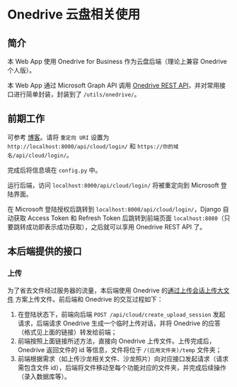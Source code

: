# Onedrive 云盘相关使用

## 简介

本 Web App 使用 Onedrive for Business 作为云盘后端（理论上兼容 Onedrive 个人版）。

本 Web App 通过 Microsoft Graph API 调用 [Onedrive REST API](https://docs.microsoft.com/zh-cn/onedrive/developer/?view=odsp-graph-online)，并对常用接口进行简单封装，封装到了 `/utils/onedrive/`。

## 前期工作

可参考 [博客](https://blog.lyh543.cn/back-end/onedrive-rest-api/注册应用、用户登录授权)。请将 `重定向 URI` 设置为 `http://localhost:8000/api/cloud/login/` 和 `https://你的域名/api/cloud/login/`。

完成后将信息填在 `config.py` 中。

运行后端，访问 `localhost:8000/api/cloud/login/` 将被重定向到 Microsoft 登陆界面。

在 Microsoft 登陆授权后跳转到 `localhost:8000/api/cloud/login/`，Django 自动获取 Access Token 和 Refresh Token 后跳转到前端页面 `localhost:8080`（只要跳转成功即表示成功获取），之后就可以享用 Onedrive REST API 了。

## 本后端提供的接口

### 上传

为了省去文件经过服务器的流量，本后端使用 Onedrive 的[通过上传会话上传大文件](https://docs.microsoft.com/zh-cn/onedrive/developer/rest-api/api/driveitem_createuploadsession?view=odsp-graph-online) 方案上传文件。前后端和 Onedrive 的交互过程如下：


1. 在登陆状态下，前端向后端 `POST /api/cloud/create_upload_session` 发起请求，后端请求 Onedrive 生成一个临时上传对话，并将 Onedrive 的应答（格式见上面的链接）转发给前端；
2. 前端按照上面链接所述方法，直接向 Onedrive 上传文件。上传完成后，Onedrive 返回文件的 id 等信息，文件将位于 `/(应用文件夹)/temp` 文件夹；
3. 前端根据需求（如上传沙龙相关文件、沙龙照片）向对应接口发起请求（请求需包含文件 id），后端将文件移动至每个功能对应的文件夹，并完成后续操作（录入数据库等）。
